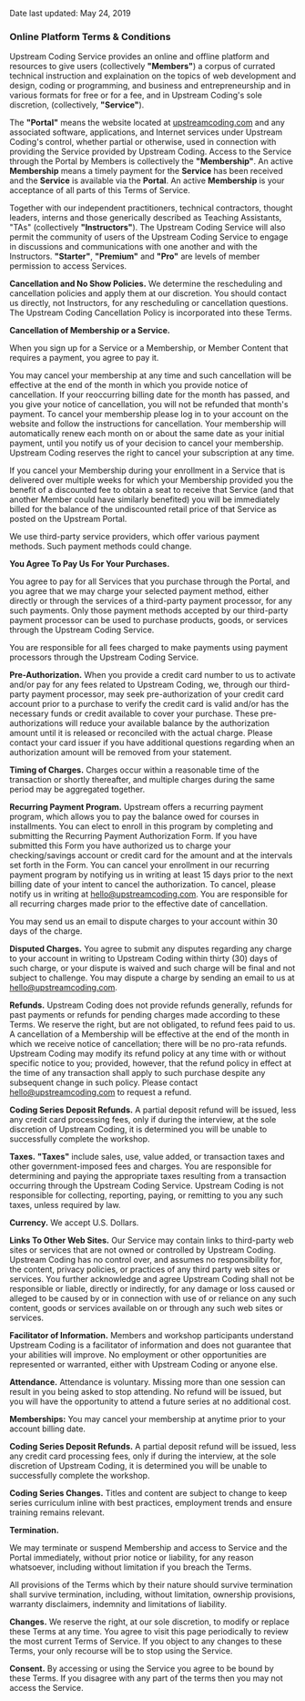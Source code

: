 Date last updated: May 24, 2019

### Online Platform Terms & Conditions

Upstream Coding Service provides an online and offline platform and resources to give users (collectively **"Members"**) a corpus of currated technical instruction and explaination on the topics of web development and design, coding or programming, and business and entrepreneurship and in various formats for free or for a fee, and in Upstream Coding's sole discretion, (collectively, **"Service"**). 

The **"Portal"** means the website located at [upstreamcoding.com](https://upstreamcoding.com/) and any associated software, applications, and Internet services under Upstream Coding's control, whether partial or otherwise, used in connection with providing the Service provided by Upstream Coding. Access to the Service through the Portal by Members is collectively the **"Membership"**. An active **Membership** means a timely payment for the **Service** has been received and the **Service** is available via the **Portal**. An active **Membership** is your acceptance of all parts of this Terms of Service.

Together with our independent practitioners, technical contractors, thought leaders, interns and those generically described as Teaching Assistants, "TAs" (collectively **"Instructors"**). The Upstream Coding Service will also permit the community of users of the Upstream Coding Service to engage in discussions and communications with one another and with the Instructors. **"Starter"**, **"Premium"** and **"Pro"** are levels of member permission to access Services.

**Cancellation and No Show Policies.** We determine the rescheduling and cancellation policies and apply them at our discretion. You should contact us directly, not Instructors, for any rescheduling or cancellation questions. The Upstream Coding Cancellation Policy is incorporated into these Terms.

**Cancellation of Membership or a Service.**

When you sign up for a Service or a Membership, or Member Content that requires a payment, you agree to pay it.

You may cancel your membership at any time and such cancellation will be effective at the end of the month in which you provide notice of cancellation. If your reoccurring billing date for the month has passed, and you give your notice of cancellation, you will not be refunded that month's payment. To cancel your membership please log in to your account on the website and follow the instructions for cancellation. Your membership will automatically renew each month on or about the same date as your initial payment, until you notify us of your decision to cancel your membership. Upstream Coding reserves the right to cancel your subscription at any time.

If you cancel your Membership during your enrollment in a Service that is delivered over multiple weeks for which your Membership provided you the benefit of a discounted fee to obtain a seat to receive that Service (and that another Member could have similarly benefited) you will be immediately billed for the balance of the undiscounted retail price of that Service as posted on the Upstream Portal.

We use third-party service providers, which offer various payment methods. Such payment methods could change.

**You Agree To Pay Us For Your Purchases.**

You agree to pay for all Services that you purchase through the Portal, and you agree that we may charge your selected payment method, either directly or through the services of a third-party payment processor, for any such payments. Only those payment methods accepted by our third-party payment processor can be used to purchase products, goods, or services through the Upstream Coding Service.

You are responsible for all fees charged to make payments using payment processors through the Upstream Coding Service.

**Pre-Authorization.** When you provide a credit card number to us to activate and/or pay for any fees related to Upstream Coding, we, through our third-party payment processor, may seek pre-authorization of your credit card account prior to a purchase to verify the credit card is valid and/or has the necessary funds or credit available to cover your purchase. These pre-authorizations will reduce your available balance by the authorization amount until it is released or reconciled with the actual charge. Please contact your card issuer if you have additional questions regarding when an authorization amount will be removed from your statement.

**Timing of Charges.** Charges occur within a reasonable time of the transaction or shortly thereafter, and multiple charges during the same period may be aggregated together.

**Recurring Payment Program.** Upstream offers a recurring payment program, which allows you to pay the balance owed for courses in installments. You can elect to enroll in this program by completing and submitting the Recurring Payment Authorization Form. If you have submitted this Form you have authorized us to charge your checking/savings account or credit card for the amount and at the intervals set forth in the Form. You can cancel your enrollment in our recurring payment program by notifying us in writing at least 15 days prior to the next billing date of your intent to cancel the authorization. To cancel, please notify us in writing at [hello@upstreamcoding.com](mailto:hello@upstreamcoding.com). You are responsible for all recurring charges made prior to the effective date of cancellation.

You may send us an email to dispute charges to your account within 30 days of the charge.

**Disputed Charges.** You agree to submit any disputes regarding any charge to your account in writing to Upstream Coding within thirty (30) days of such charge, or your dispute is waived and such charge will be final and not subject to challenge. You may dispute a charge by sending an email to us at [hello@upstreamcoding.com](mailto:hello@upstreamcoding.com).

**Refunds.** Upstream Coding does not provide refunds generally, refunds for past payments or refunds for pending charges made according to these Terms.  We reserve the right, but are not obligated, to refund fees paid to us.  A cancellation of a Membership will be effective at the end of the month in which we receive notice of cancellation; there will be no pro-rata refunds. Upstream Coding may modify its refund policy at any time with or without specific notice to you; provided, however, that the refund policy in effect at the time of any transaction shall apply to such purchase despite any subsequent change in such policy. Please contact [hello@upstreamcoding.com](mailto:hello@upstreamcoding.com) to request a refund.

**Coding Series Deposit Refunds.** A partial deposit refund will be issued, less any credit card processing fees, only if during the interview, at the sole discretion of Upstream Coding, it is determined you will be unable to successfully complete the workshop.

**Taxes.** **"Taxes"** include sales, use, value added, or transaction taxes and other government-imposed fees and charges. You are responsible for determining and paying the appropriate taxes resulting from a transaction occurring through the Upstream Coding Service. Upstream Coding is not responsible for collecting, reporting, paying, or remitting to you any such taxes, unless required by law.

**Currency.** We accept U.S. Dollars.

**Links To Other Web Sites.** Our Service may contain links to third-party web sites or services that are not owned or controlled by Upstream Coding. Upstream Coding has no control over, and assumes no responsibility for, the content, privacy policies, or practices of any third party web sites or services. You further acknowledge and agree Upstream Coding shall not be responsible or liable, directly or indirectly, for any damage or loss caused or alleged to be caused by or in connection with use of or reliance on any such content, goods or services available on or through any such web sites or services.

**Facilitator of Information.** Members and workshop participants understand Upstream Coding is a facilitator of information and does not guarantee that your abilities will improve. No employment or other opportunities are represented or warranted, either with Upstream Coding or anyone else.

**Attendance.** Attendance is voluntary. Missing more than one session can result in you being asked to stop attending. No refund will be issued, but you will have the opportunity to attend a future series at no additional cost.

**Memberships:** You may cancel your membership at anytime prior to your account billing date.

**Coding Series Deposit Refunds.** A partial deposit refund will be issued, less any credit card processing fees, only if during the interview, at the sole discretion of Upstream Coding, it is determined you will be unable to successfully complete the workshop.

**Coding Series Changes.** Titles and content are subject to change to keep series curriculum inline with best practices, employment trends and ensure training remains relevant.

**Termination.**

We may terminate or suspend Membership and access to Service and the Portal immediately, without prior notice or liability, for any reason whatsoever, including without limitation if you breach the Terms.

All provisions of the Terms which by their nature should survive termination shall survive termination, including, without limitation, ownership provisions, warranty disclaimers, indemnity and limitations of liability.

**Changes.** We reserve the right, at our sole discretion, to modify or replace these Terms at any time. You agree to visit this page periodically to review the most current Terms of Service. If you object to any changes to these Terms, your only recourse will be to stop using the Service.

**Consent.** By accessing or using the Service you agree to be bound by these Terms. If you disagree with any part of the terms then you may not access the Service.
